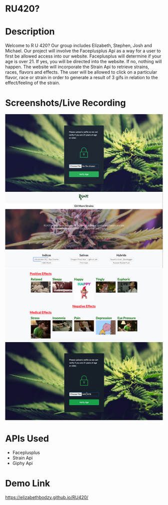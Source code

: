 # RU420?

# Description 
Welcome to R U 420? Our group includes Elizabeth, Stephen, Josh and Michael. Our project will involve the Faceplusplus Api as a way for a user to first be allowed access into our website. Faceplusplus will determine if your age is over 21. If yes, you will be directed into the website. If no, nothing will happen. The website will incorporate the Strain Api to retrieve strains, races, flavors and effects. The user will be allowed to click on a particular flavor, race or strain in order to generate a result of 3 gifs in relation to the effect/feeling of the strain.

# Screenshots/Live Recording

![](/assets/images/homepage.png)
![](/assets/images/inner-page.png)
![](/assets/images/effects-page.png)
![](/assets/images/recording.gif)


# APIs Used
* Faceplusplus
* Strain Api
* Giphy Api

# Demo Link
https://elizabethbodzy.github.io/RU420/
